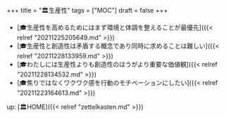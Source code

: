 +++
title = "🏛生産性"
tags = ["MOC"]
draft = false
+++

-   [🎓生産性を高めるためにはまず環境と体調を整えることが最優先]({{< relref "20211225205649.md" >}})
-   [🎓生産性と創造性は矛盾する概念であり同時に求めることは難しい]({{< relref "20211228133959.md" >}})
-   [🎓わたしには生産性よりも創造性のほうがより重要な価値観]({{< relref "20211228134532.md" >}})
-   [🎓焦りではなくワクワク感を行動のモチベーションにしたい]({{< relref "20211223164613.md" >}})

up: [🏛HOME]({{< relref "zettelkasten.md" >}})
